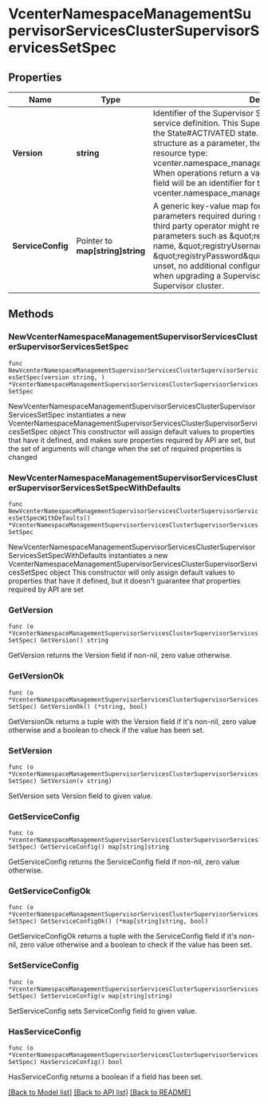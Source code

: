 # VcenterNamespaceManagementSupervisorServicesClusterSupervisorServicesSetSpec

## Properties

Name | Type | Description | Notes
------------ | ------------- | ------------- | -------------
**Version** | **string** | Identifier of the Supervisor Service version which contains the service definition. This Supervisor Service version must be in the State#ACTIVATED state. When clients pass a value of this structure as a parameter, the field must be an identifier for the resource type: vcenter.namespace_management.supervisor_services.Version. When operations return a value of this structure as a result, the field will be an identifier for the resource type: vcenter.namespace_management.supervisor_services.Version. | 
**ServiceConfig** | Pointer to **map[string]string** | A generic key-value map for additional configuration parameters required during service upgrade. As an example, a third party operator might reference a private registry using parameters such as \&quot;registryName\&quot; for the registry name, \&quot;registryUsername\&quot; and \&quot;registryPassword\&quot; for the registry credentials. If unset, no additional configuration parameters will be applied when upgrading a Supervisor Service in the vSphere Supervisor cluster. | [optional] 

## Methods

### NewVcenterNamespaceManagementSupervisorServicesClusterSupervisorServicesSetSpec

`func NewVcenterNamespaceManagementSupervisorServicesClusterSupervisorServicesSetSpec(version string, ) *VcenterNamespaceManagementSupervisorServicesClusterSupervisorServicesSetSpec`

NewVcenterNamespaceManagementSupervisorServicesClusterSupervisorServicesSetSpec instantiates a new VcenterNamespaceManagementSupervisorServicesClusterSupervisorServicesSetSpec object
This constructor will assign default values to properties that have it defined,
and makes sure properties required by API are set, but the set of arguments
will change when the set of required properties is changed

### NewVcenterNamespaceManagementSupervisorServicesClusterSupervisorServicesSetSpecWithDefaults

`func NewVcenterNamespaceManagementSupervisorServicesClusterSupervisorServicesSetSpecWithDefaults() *VcenterNamespaceManagementSupervisorServicesClusterSupervisorServicesSetSpec`

NewVcenterNamespaceManagementSupervisorServicesClusterSupervisorServicesSetSpecWithDefaults instantiates a new VcenterNamespaceManagementSupervisorServicesClusterSupervisorServicesSetSpec object
This constructor will only assign default values to properties that have it defined,
but it doesn't guarantee that properties required by API are set

### GetVersion

`func (o *VcenterNamespaceManagementSupervisorServicesClusterSupervisorServicesSetSpec) GetVersion() string`

GetVersion returns the Version field if non-nil, zero value otherwise.

### GetVersionOk

`func (o *VcenterNamespaceManagementSupervisorServicesClusterSupervisorServicesSetSpec) GetVersionOk() (*string, bool)`

GetVersionOk returns a tuple with the Version field if it's non-nil, zero value otherwise
and a boolean to check if the value has been set.

### SetVersion

`func (o *VcenterNamespaceManagementSupervisorServicesClusterSupervisorServicesSetSpec) SetVersion(v string)`

SetVersion sets Version field to given value.


### GetServiceConfig

`func (o *VcenterNamespaceManagementSupervisorServicesClusterSupervisorServicesSetSpec) GetServiceConfig() map[string]string`

GetServiceConfig returns the ServiceConfig field if non-nil, zero value otherwise.

### GetServiceConfigOk

`func (o *VcenterNamespaceManagementSupervisorServicesClusterSupervisorServicesSetSpec) GetServiceConfigOk() (*map[string]string, bool)`

GetServiceConfigOk returns a tuple with the ServiceConfig field if it's non-nil, zero value otherwise
and a boolean to check if the value has been set.

### SetServiceConfig

`func (o *VcenterNamespaceManagementSupervisorServicesClusterSupervisorServicesSetSpec) SetServiceConfig(v map[string]string)`

SetServiceConfig sets ServiceConfig field to given value.

### HasServiceConfig

`func (o *VcenterNamespaceManagementSupervisorServicesClusterSupervisorServicesSetSpec) HasServiceConfig() bool`

HasServiceConfig returns a boolean if a field has been set.


[[Back to Model list]](../README.md#documentation-for-models) [[Back to API list]](../README.md#documentation-for-api-endpoints) [[Back to README]](../README.md)


